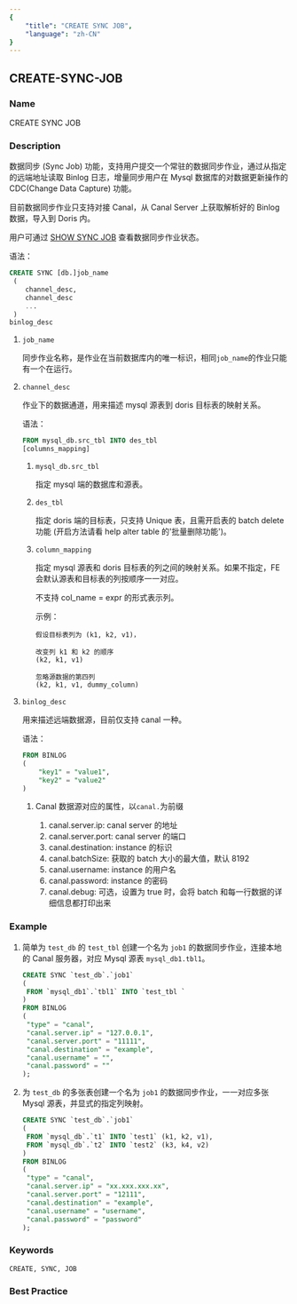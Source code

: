 ```yaml
---
{
    "title": "CREATE SYNC JOB",
    "language": "zh-CN"
}
---
```


<!--
Licensed to the Apache Software Foundation (ASF) under one
or more contributor license agreements.  See the NOTICE file
distributed with this work for additional information
regarding copyright ownership.  The ASF licenses this file
to you under the Apache License, Version 2.0 (the
"License"); you may not use this file except in compliance
with the License.  You may obtain a copy of the License at

  http://www.apache.org/licenses/LICENSE-2.0

Unless required by applicable law or agreed to in writing,
software distributed under the License is distributed on an
"AS IS" BASIS, WITHOUT WARRANTIES OR CONDITIONS OF ANY
KIND, either express or implied.  See the License for the
specific language governing permissions and limitations
under the License.
-->

## CREATE-SYNC-JOB

### Name

CREATE SYNC JOB

### Description

数据同步 (Sync Job) 功能，支持用户提交一个常驻的数据同步作业，通过从指定的远端地址读取 Binlog 日志，增量同步用户在 Mysql 数据库的对数据更新操作的 CDC(Change Data Capture) 功能。

目前数据同步作业只支持对接 Canal，从 Canal Server 上获取解析好的 Binlog 数据，导入到 Doris 内。

用户可通过 [SHOW SYNC JOB](../../Show-Statements/SHOW-SYNC-JOB.md) 查看数据同步作业状态。

语法：

```sql
CREATE SYNC [db.]job_name
 (
 	channel_desc,
 	channel_desc
 	...
 )
binlog_desc
```

1. `job_name`

   同步作业名称，是作业在当前数据库内的唯一标识，相同`job_name`的作业只能有一个在运行。

2. `channel_desc`

   作业下的数据通道，用来描述 mysql 源表到 doris 目标表的映射关系。

   语法：

   ```sql
   FROM mysql_db.src_tbl INTO des_tbl
   [columns_mapping]
   ```
   
   1. `mysql_db.src_tbl`
   
      指定 mysql 端的数据库和源表。
   
   2. `des_tbl`
   
      指定 doris 端的目标表，只支持 Unique 表，且需开启表的 batch delete 功能 (开启方法请看 help alter table 的'批量删除功能')。
   
   4. `column_mapping`
   
      指定 mysql 源表和 doris 目标表的列之间的映射关系。如果不指定，FE 会默认源表和目标表的列按顺序一一对应。
   
      不支持 col_name = expr 的形式表示列。
   
      示例：
   
      ```
      假设目标表列为 (k1, k2, v1)，
      
      改变列 k1 和 k2 的顺序
      (k2, k1, v1)
      
      忽略源数据的第四列
      (k2, k1, v1, dummy_column)
      ```
   
3. `binlog_desc`

   用来描述远端数据源，目前仅支持 canal 一种。

   语法：

   ```sql
   FROM BINLOG
   (
       "key1" = "value1",
       "key2" = "value2"
   )
   ```

   1. Canal 数据源对应的属性，以`canal.`为前缀

      1. canal.server.ip: canal server 的地址
      2. canal.server.port: canal server 的端口
      3. canal.destination: instance 的标识
      4. canal.batchSize: 获取的 batch 大小的最大值，默认 8192
      5. canal.username: instance 的用户名
      6. canal.password: instance 的密码
      7. canal.debug: 可选，设置为 true 时，会将 batch 和每一行数据的详细信息都打印出来

### Example

1. 简单为 `test_db` 的 `test_tbl` 创建一个名为 `job1` 的数据同步作业，连接本地的 Canal 服务器，对应 Mysql 源表 `mysql_db1.tbl1`。

   ```SQL
   CREATE SYNC `test_db`.`job1`
   (
   	FROM `mysql_db1`.`tbl1` INTO `test_tbl `
   )
   FROM BINLOG
   (
   	"type" = "canal",
   	"canal.server.ip" = "127.0.0.1",
   	"canal.server.port" = "11111",
   	"canal.destination" = "example",
   	"canal.username" = "",
   	"canal.password" = ""
   );
   ```

2. 为 `test_db` 的多张表创建一个名为 `job1` 的数据同步作业，一一对应多张 Mysql 源表，并显式的指定列映射。

   ```SQL
   CREATE SYNC `test_db`.`job1`
   (
   	FROM `mysql_db`.`t1` INTO `test1` (k1, k2, v1),
   	FROM `mysql_db`.`t2` INTO `test2` (k3, k4, v2) 
   )
   FROM BINLOG
   (
   	"type" = "canal",
   	"canal.server.ip" = "xx.xxx.xxx.xx",
   	"canal.server.port" = "12111",
   	"canal.destination" = "example",
   	"canal.username" = "username",
   	"canal.password" = "password"
   );
   ```

### Keywords

    CREATE, SYNC, JOB

### Best Practice
